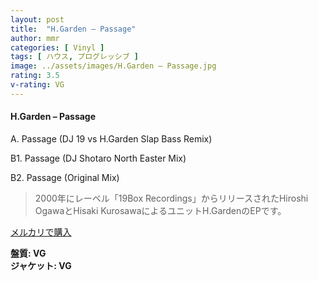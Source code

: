```yaml
---
layout: post
title:  "H.Garden – Passage"
author: mmr
categories: [ Vinyl ]
tags: [ ハウス, プログレッシブ ]
image: ../assets/images/H.Garden – Passage.jpg
rating: 3.5
v-rating: VG
---
```


#### H.Garden – Passage

A. Passage (DJ 19 vs H.Garden Slap Bass Remix)

B1. Passage (DJ Shotaro North Easter Mix)

B2. Passage (Original Mix)

> 2000年にレーベル「19Box Recordings」からリリースされたHiroshi OgawaとHisaki KurosawaによるユニットH.GardenのEPです。

[メルカリで購入](https://jp.mercari.com/item/m99468643038)

<div class="mt-4 mb-4 d-flex align-items-center">
<strong class="mr-1">盤質: VG</strong>
</div>
<div class="mt-4 mb-4 d-flex align-items-center">
<strong class="mr-1">ジャケット: VG</strong>
</div>
